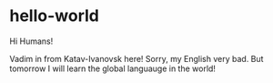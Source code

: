 hello-world
=============

Hi Humans!

Vadim in from Katav-Ivanovsk here! Sorry, my English very bad. But tomorrow I will learn the global languauge in the world!
